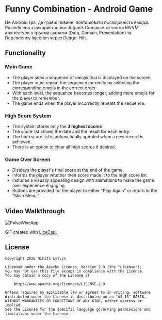 # Funny Combination - Android Game

Це Android гра, де гравці повинні повторювати послідовність емодзі. Розроблена з використанням Jetpack Compose та чистої MVVM архітектури з трьома шарами (Data, Domain, Presentation) та Dependency Injection через Dagger Hilt.

## Functionality

### Main Game
- The player sees a sequence of emojis that is displayed on the screen.
- The player must repeat the sequence correctly by selecting the corresponding emojis in the correct order.
- With each level, the sequence becomes longer, adding more emojis for the player to remember.
- The game ends when the player incorrectly repeats the sequence.

### High Score System
- The system stores only the **3 highest scores**
- The score list shows the date and the result for each entry.
- The high score list is automatically updated when a new record is achieved.
- There is an option to clear all high scores if desired.

### Game Over Screen
- Displays the player's final score at the end of the game.
- Informs the player whether their score made it to the high score list.
- Includes a visually appealing design with animations to make the game over experience engaging.
- Buttons are provided for the player to either "Play Again" or return to the "Main Menu."

## Video Walkthrough


![PulseWiseApp](https://github.com/litvinnik1/PulseWiseApplication/assets/113119709/2710823f-5a86-45b2-abba-40666cb269dd)


GIF created with [LiceCap](http://www.cockos.com/licecap/).

## License

    Copyright 2025 Nikita Lytvyn

    Licensed under the Apache License, Version 2.0 (the "License");
    you may not use this file except in compliance with the License.
    You may obtain a copy of the License at

        http://www.apache.org/licenses/LICENSE-2.0

    Unless required by applicable law or agreed to in writing, software
    distributed under the License is distributed on an "AS IS" BASIS,
    WITHOUT WARRANTIES OR CONDITIONS OF ANY KIND, either express or implied.
    See the License for the specific language governing permissions and
    limitations under the License.
